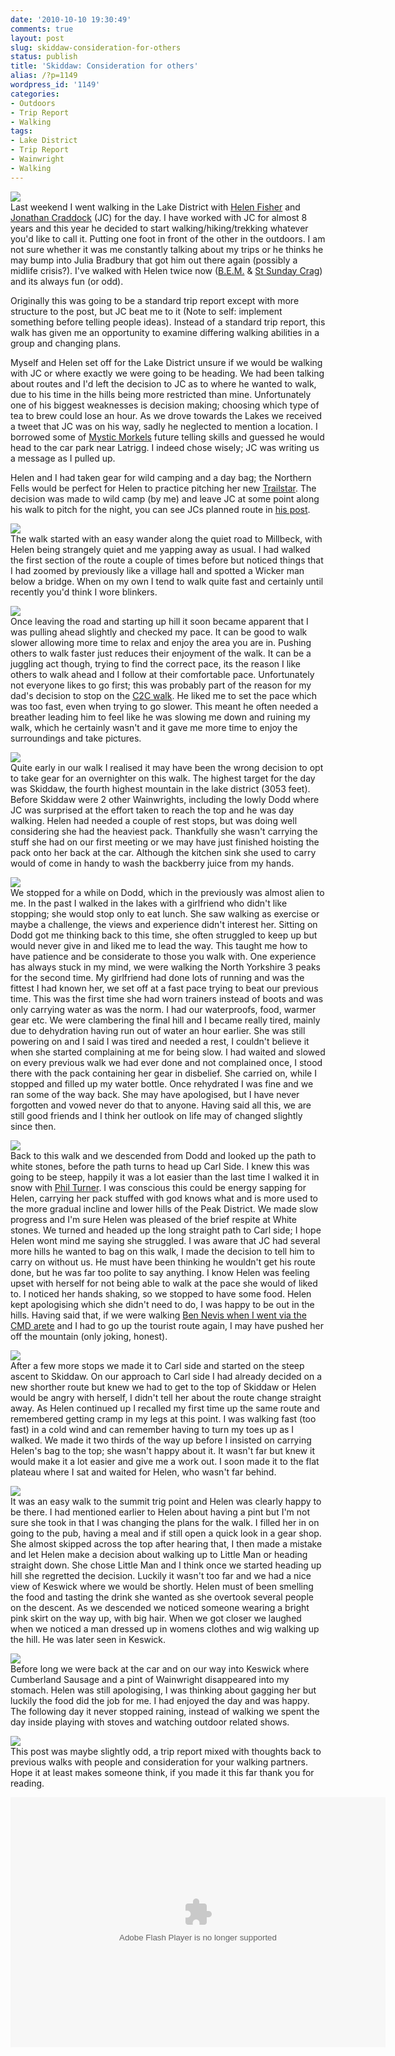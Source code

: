 ```yaml
---
date: '2010-10-10 19:30:49'
comments: true
layout: post
slug: skiddaw-consideration-for-others
status: publish
title: 'Skiddaw: Consideration for others'
alias: /?p=1149
wordpress_id: '1149'
categories:
- Outdoors
- Trip Report
- Walking
tags:
- Lake District
- Trip Report
- Wainwright
- Walking
---
```


![](http://dl.dropbox.com/u/2657852/website/images/Skiddaw-02-10-10-004.jpg)  
Last weekend I went walking in the Lake District with [Helen Fisher](http://helenswonderings.blogspot.com/) and [Jonathan Craddock](http://www.jonathancraddock.com/) (JC) for the day. I have worked with JC for almost 8 years and this year he decided to start walking/hiking/trekking whatever you'd like to call it. Putting one foot in front of the other in the outdoors. I am not sure whether it was me constantly talking about my trips or he thinks he may bump into Julia Bradbury that got him out there again (possibly a midlife crisis?). I've walked with Helen twice now ([B.E.M.](http://www.stevenhorner.com/?p=916) & [St Sunday Crag](http://www.stevenhorner.com/?p=991)) and its always fun (or odd).  
<!-- more -->
Originally this was going to be a standard trip report except with more structure to the post, but JC beat me to it (Note to self: implement something before telling people ideas). Instead of a standard trip report, this walk has given me an opportunity to examine differing walking abilities in a group and changing plans.  

Myself and Helen set off for the Lake District unsure if we would be walking with JC or where exactly we were going to be heading. We had been talking about routes and I'd left the decision to JC as to where he wanted to walk, due to his time in the hills being more restricted than mine. Unfortunately one of his biggest weaknesses is decision making; choosing which type of tea to brew could lose an hour. As we drove towards the Lakes we received a tweet that JC was on his way, sadly he neglected to mention a location. I borrowed some of [Mystic Morkels](http://www.hikinginfinland.com/) future telling skills and guessed he would head to the car park near Latrigg. I indeed chose wisely; JC was writing us a message as I pulled up.  

Helen and I had taken gear for wild camping and a day bag; the Northern Fells would be perfect for Helen to practice pitching her new [Trailstar](http://www.stevenhorner.com/?p=1003). The decision was made to wild camp (by me) and leave JC at some point along his walk to pitch for the night, you can see JCs planned route in [his post](http://www.jonathancraddock.com/hiking/43-wainwrights/127-dodlat).  

![](http://dl.dropbox.com/u/2657852/website/images/Skiddaw-02-10-10-005.jpg)  
The walk started with an easy wander along the quiet road to Millbeck, with Helen being strangely quiet and me yapping away as usual. I had walked the first section of the route a couple of times before but noticed things that I had zoomed by previously like a village hall and spotted a Wicker man below a bridge. When on my own I tend to walk quite fast and certainly until recently you'd think I wore blinkers.  

![](http://dl.dropbox.com/u/2657852/website/images/Skiddaw-02-10-10-009.jpg)  
Once leaving the road and starting up hill it soon became apparent that I was pulling ahead slightly and checked my pace. It can be good to walk slower allowing more time to relax and enjoy the area you are in. Pushing others to walk faster just reduces their enjoyment of the walk. It can be a juggling act though, trying to find the correct pace, its the reason I like others to walk ahead and I follow at their comfortable pace. Unfortunately not everyone likes to go first; this was probably part of the reason for my dad's decision to stop on the [C2C walk](http://www.stevenhorner.com/?p=972). He liked me to set the pace which was too fast, even when trying to go slower. This meant he often needed a breather leading him to feel like he was slowing me down and ruining my walk, which he certainly wasn't and it gave me more time to enjoy the surroundings and take pictures.  

![](http://dl.dropbox.com/u/2657852/website/images/Skiddaw-02-10-10-019.jpg)  
Quite early in our walk I realised it may have been the wrong decision to opt to take gear for an overnighter on this walk. The highest target for the day was Skiddaw, the fourth highest mountain in the lake district (3053 feet). Before Skiddaw were 2 other Wainwrights, including the lowly Dodd where JC was surprised at the effort taken to reach the top and he was day walking. Helen had needed a couple of rest stops, but was doing well considering she had the heaviest pack. Thankfully she wasn't carrying the stuff she had on our first meeting or we may have just finished hoisting the pack onto her back at the car. Although the kitchen sink she used to carry would of come in handy to wash the backberry juice from my hands.  

![](http://dl.dropbox.com/u/2657852/website/images/Skiddaw-02-10-10-025.jpg)  
We stopped for a while on Dodd, which in the previously was almost alien to me. In the past I walked in the lakes with a girlfriend who didn't like stopping; she would stop only to eat lunch. She saw walking as exercise or maybe a challenge, the views and experience didn't interest her. Sitting on Dodd got me thinking back to this time, she often struggled to keep up but would never give in and liked me to lead the way. This taught me how to have patience and be considerate to those you walk with. One experience has always stuck in my mind, we were walking the North Yorkshire 3 peaks for the second time. My girlfriend had done lots of running and was the fittest I had known her, we set off at a fast pace trying to beat our previous time. This was the first time she had worn trainers instead of boots and was only carrying water as was the norm. I had our waterproofs, food, warmer gear etc. We were clambering the final hill and I became really tired, mainly due to dehydration having run out of water an hour earlier. She was still powering on and I said I was tired and needed a rest, I couldn't believe it when she started complaining at me for being slow. I had waited and slowed on every previous walk we had ever done and not complained once, I stood there with the pack containing her gear in disbelief. She carried on, while I stopped and filled up my water bottle. Once rehydrated I was fine and we ran some of the way back. She may have apologised, but I have never forgotten and vowed never do that to anyone. Having said all this, we are still good friends and I think her outlook on life may of changed slightly since then.  

![](http://dl.dropbox.com/u/2657852/website/images/Skiddaw-02-10-10-028.jpg)  
Back to this walk and we descended from Dodd and looked up the path to white stones, before the path turns to head up Carl Side. I knew this was going to be steep, happily it was a lot easier than the last time I walked it in snow with [Phil Turner](http://lightweightoutdoors.com/). I was conscious this could be energy sapping for Helen, carrying her pack stuffed with god knows what and is more used to the more gradual incline and lower hills of the Peak District. We made slow progress and I'm sure Helen was pleased of the brief respite at White stones. We turned and headed up the long straight path to Carl side; I hope Helen wont mind me saying she struggled. I was aware that JC had several more hills he wanted to bag on this walk, I made the decision to tell him to carry on without us. He must have been thinking he wouldn't get his route done, but he was far too polite to say anything. I know Helen was feeling upset with herself for not being able to walk at the pace she would of liked to. I noticed her hands shaking, so we stopped to have some food. Helen kept apologising which she didn't need to do, I was happy to be out in the hills. Having said that, if we were walking [Ben Nevis when I went via the CMD arete](http://www.stevenhorner.com/?p=1080) and I had to go up the tourist route again, I may have pushed her off the mountain (only joking, honest).  

![](http://dl.dropbox.com/u/2657852/website/images/Skiddaw-02-10-10-031.jpg)  
After a few more stops we made it to Carl side and started on the steep ascent to Skiddaw. On our approach to Carl side I had already decided on a new shorther route but knew we had to get to the top of Skiddaw or Helen would be angry with herself, I didn't tell her about the route change straight away. As Helen continued up I recalled my first time up the same route and remembered getting cramp in my legs at this point. I was walking fast (too fast) in a cold wind and can remember having to turn my toes up as I walked. We made it two thirds of the way up before I insisted on carrying Helen's bag to the top; she wasn't happy about it. It wasn't far but knew it would make it a lot easier and give me a work out. I soon made it to the flat plateau where I sat and waited for Helen, who wasn't far behind.  

![](http://dl.dropbox.com/u/2657852/website/images/Skiddaw-02-10-10-044.jpg)  
It was an easy walk to the summit trig point and Helen was clearly happy to be there. I had mentioned earlier to Helen about having a pint but I'm not sure she took in that I was changing the plans for the walk. I filled her in on going to the pub, having a meal and if still open a quick look in a gear shop. She almost skipped across the top after hearing that, I then made a mistake and let Helen make a decision about walking up to Little Man or heading straight down. She chose Little Man and I think once we started heading up hill she regretted the decision. Luckily it wasn't too far and we had a nice view of Keswick where we would be shortly. Helen must of been smelling the food and tasting the drink she wanted as she overtook several people on the descent. As we descended we noticed someone wearing a bright pink skirt on the way up, with big hair. When we got closer we laughed when we noticed a man dressed up in womens clothes and wig walking up the hill. He was later seen in Keswick.  

![](http://dl.dropbox.com/u/2657852/website/images/Skiddaw-02-10-10-072.jpg)  
Before long we were back at the car and on our way into Keswick where Cumberland Sausage and a pint of Wainwright disappeared into my stomach. Helen was still apologising, I was thinking about gagging her but luckily the food did the job for me. I had enjoyed the day and was happy. The following day it never stopped raining, instead of walking we spent the day inside playing with stoves and watching outdoor related shows.  

![](http://dl.dropbox.com/u/2657852/website/images/Stoves-001.jpg)  
This post was maybe slightly odd, a trip report mixed with thoughts back to previous walks with people and consideration for your walking partners. Hope it at least makes someone think, if you made it this far thank you for reading.  

<embed type="application/x-shockwave-flash" src="http://picasaweb.google.com/s/c/bin/slideshow.swf" width="600" height="400" flashvars="host=picasaweb.google.com&#038;captions=1&#038;hl=en_US&#038;feat=flashalbum&#038;RGB=0x000000&#038;feed=http%3A%2F%2Fpicasaweb.google.com%2Fdata%2Ffeed%2Fapi%2Fuser%2Fsteven.horner%2Falbumid%2F5525999867716658849%3Falt%3Drss%26kind%3Dphoto%26hl%3Den_US" pluginspage="http://www.macromedia.com/go/getflashplayer"></embed>
